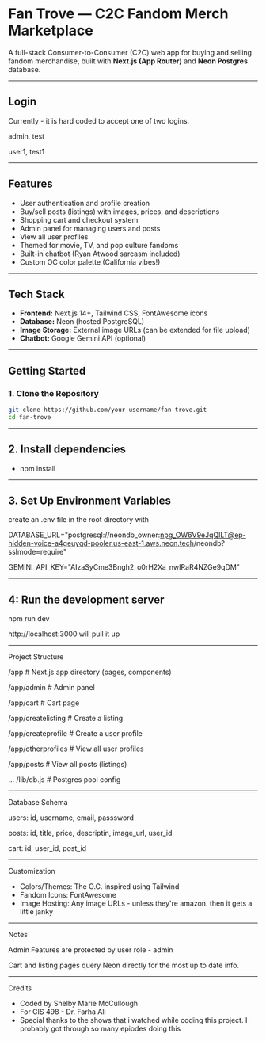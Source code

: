 # Fan Trove — C2C Fandom Merch Marketplace

A full-stack Consumer-to-Consumer (C2C) web app for buying and selling fandom merchandise, built with **Next.js (App Router)** and **Neon Postgres** database.

---
## Login

Currently - it is hard coded to accept one of two logins. 

admin, test

user1, test1

---

## Features

- User authentication and profile creation
- Buy/sell posts (listings) with images, prices, and descriptions
- Shopping cart and checkout system
- Admin panel for managing users and posts
- View all user profiles
- Themed for movie, TV, and pop culture fandoms
- Built-in chatbot (Ryan Atwood sarcasm included)
- Custom OC color palette (California vibes!)

---

## Tech Stack

- **Frontend:** Next.js 14+, Tailwind CSS, FontAwesome icons
- **Database:** Neon (hosted PostgreSQL)
- **Image Storage:** External image URLs (can be extended for file upload)
- **Chatbot:** Google Gemini API (optional)

---

## Getting Started

### 1. **Clone the Repository**

```sh
git clone https://github.com/your-username/fan-trove.git
cd fan-trove

```
----
## 2. Install dependencies 

- npm install

----

## 3. Set Up Environment Variables

create an .env file in the root directory with 


DATABASE_URL="postgresql://neondb_owner:npg_OW6V9eJqQlLT@ep-hidden-voice-a4geuyqd-pooler.us-east-1.aws.neon.tech/neondb?sslmode=require"


GEMINI_API_KEY="AIzaSyCme3Bngh2_o0rH2Xa_nwIRaR4NZGe9qDM"

----
## 4: Run the development server




npm run dev


http://localhost:3000 will pull it up

----
Project Structure



/app                # Next.js app directory (pages, components)


/app/admin          # Admin panel


/app/cart           # Cart page


/app/createlisting  # Create a listing


/app/createprofile  # Create a user profile


/app/otherprofiles  # View all user profiles


/app/posts          # View all posts (listings)


...
/lib/db.js          # Postgres pool config




----
Database Schema


users: id, username, email, passsword


posts: id, title, price, descriptin, image_url, user_id


cart: id, user_id, post_id




----
Customization 

- Colors/Themes: The O.C. inspired using Tailwind
- Fandom Icons: FontAwesome
- Image Hosting: Any image URLs - unless they're amazon. then it gets a little janky

-----
Notes

Admin Features are protected by user role - admin


Cart and listing pages query Neon directly for the most up to date info.




-----
Credits


 - Coded by Shelby Marie McCullough
- For CIS 498 - Dr. Farha Ali
- Special thanks to the shows that i watched while coding this project. I probably got through so many epiodes doing this


